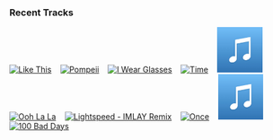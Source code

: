 ### Recent Tracks
[<img src='https://lastfm.freetls.fastly.net/i/u/300x300/097d07ac8411fc30bdcf3dca3161718b.png' width='16%' height='16%' alt='Like This'>](https://www.last.fm/music/dekleyn/_/like%2bthis)&nbsp;&nbsp;&nbsp;&nbsp;[<img src='https://lastfm.freetls.fastly.net/i/u/300x300/90a4432699af42149072e0177151108a.png' width='16%' height='16%' alt='Pompeii'>](https://www.last.fm/music/bastille/_/pompeii)&nbsp;&nbsp;&nbsp;&nbsp;[<img src='https://lastfm.freetls.fastly.net/i/u/300x300/d38a8da1a9ab0afaa09a69834ce57c9d.png' width='16%' height='16%' alt='I Wear Glasses'>](https://www.last.fm/music/mating%2britual/_/i%2bwear%2bglasses)&nbsp;&nbsp;&nbsp;&nbsp;[<img src='https://lastfm.freetls.fastly.net/i/u/300x300/be96a997b4e645bec5da9807c1409759.png' width='16%' height='16%' alt='Time'>](https://www.last.fm/music/jungle/_/time)&nbsp;&nbsp;&nbsp;&nbsp;[<img src='https://github.com/atfinke/atfinke/blob/master/placeholder.jpeg?raw=true' width='16%' height='16%' alt='Happier'>](https://www.last.fm/music/marshmello/_/happier)&nbsp;&nbsp;&nbsp;&nbsp;<br>[<img src='https://lastfm.freetls.fastly.net/i/u/300x300/5a8ef7f8dbeb47ae87d280bfe5c6ca29.png' width='16%' height='16%' alt='Ooh La La'>](https://www.last.fm/music/faces/_/ooh%2bla%2bla)&nbsp;&nbsp;&nbsp;&nbsp;[<img src='https://lastfm.freetls.fastly.net/i/u/300x300/ac53b4dd5d6835ab8976fb09e6c3ca41.png' width='16%' height='16%' alt='Lightspeed - IMLAY Remix'>](https://www.last.fm/music/fox%2bstevenson/_/lightspeed%2b-%2bimlay%2bremix)&nbsp;&nbsp;&nbsp;&nbsp;[<img src='https://lastfm.freetls.fastly.net/i/u/300x300/fd903173331e3fd88fda8e34babdab73.png' width='16%' height='16%' alt='Once'>](https://www.last.fm/music/liam%2bgallagher/_/once)&nbsp;&nbsp;&nbsp;&nbsp;[<img src='https://github.com/atfinke/atfinke/blob/master/placeholder.jpeg?raw=true' width='16%' height='16%' alt='Open (feat. Cailin Russo)'>](https://www.last.fm/music/grady/_/open%2b%2528feat.%2bcailin%2brusso%2529)&nbsp;&nbsp;&nbsp;&nbsp;[<img src='https://lastfm.freetls.fastly.net/i/u/300x300/bd04d18e1be9f49e2881867ee998fe54.png' width='16%' height='16%' alt='100 Bad Days'>](https://www.last.fm/music/ajr/_/100%2bbad%2bdays)&nbsp;&nbsp;&nbsp;&nbsp;<br>